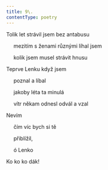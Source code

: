 ```yaml
---
title: 9\.
contentType: poetry
---
```


<section>

Tolik let strávil jsem bez antabusu

     mezitím s ženami různými líhal jsem

     kolik jsem musel strávit hnusu

</section>

<section>

Teprve Lenku když jsem

     poznal a líbal

     jakoby léta ta minulá

     vítr někam odnesl odvál a vzal

</section>

<section>

Nevím

     čím víc bych si tě

     přiblížil,

     ó Lenko

</section>

<section>

Ko ko ko dák!

</section>
